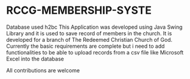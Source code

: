 # RCCG-MEMBERSHIP-SYSTE
Database used h2bc
This Application was developed using Java Swing Library and it is used to save record of members in the church. 
It is developed for a branch of The Redeemed Christian Church of God.
Currently the basic requirements are complete but i need to add functionalities to 
be able to upload records from a csv file like Microsoft Excel into the database

All contributions are welcome
